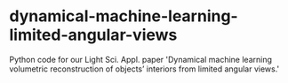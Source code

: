 # dynamical-machine-learning-limited-angular-views
Python code for our Light Sci. Appl. paper 'Dynamical machine learning volumetric reconstruction of objects’ interiors from limited angular views.'
